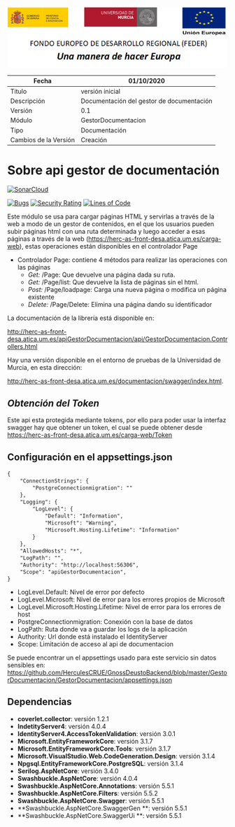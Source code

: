 ![](../Docs/media/CabeceraDocumentosMD.png)

| Fecha         | 01/10/2020                                                   |
| ------------- | ------------------------------------------------------------ |
|Titulo|versión inicial| 
|Descripción|Documentación del gestor de documentación|
|Versión|0.1|
|Módulo|GestorDocumentacion|
|Tipo|Documentación|
|Cambios de la Versión|Creación|


# Sobre api gestor de documentación

[![SonarCloud](https://sonarcloud.io/images/project_badges/sonarcloud-white.svg)](https://sonarcloud.io/dashboard?id=GestorDocumentacion)

[![Bugs](https://sonarcloud.io/api/project_badges/measure?project=GestorDocumentacion&metric=bugs)](https://sonarcloud.io/dashboard?id=GestorDocumentacion)
[![Security Rating](https://sonarcloud.io/api/project_badges/measure?project=GestorDocumentacion&metric=security_rating)](https://sonarcloud.io/dashboard?id=GestorDocumentacion)
[![Lines of Code](https://sonarcloud.io/api/project_badges/measure?project=GestorDocumentacion&metric=ncloc)](https://sonarcloud.io/dashboard?id=GestorDocumentacion)

Este módulo se usa para cargar páginas HTML y servirlas a través de la web a modo de un gestor de contenidos, en el que los usuarios pueden subir páginas html con una ruta
determinada y luego acceder a esas páginas a través de la web (https://herc-as-front-desa.atica.um.es/carga-web), estas operaciones están disponibles en el controlador Page
  - Controlador Page: contiene 4 métodos para realizar las operaciones con las páginas
	 - *Get:* /Page: Que devuelve una página dada su ruta.
	 - *Get:* /Page/list: Que devuelve la lista de páginas sin el html.
	 - *Post:* /Page/loadpage: Carga una nueva página o modifica un página existente
	 - *Delete:* /Page/Delete: Elimina una página dando su identificador

 La documentación de la librería está disponible en:

http://herc-as-front-desa.atica.um.es/apiGestorDocumentacion/api/GestorDocumentacion.Controllers.html

Hay una versión disponible en el entorno de pruebas de la Universidad de Murcia, en esta dirección: 

http://herc-as-front-desa.atica.um.es/documentacion/swagger/index.html.

*Obtención del Token*
-------------------------
Este api esta protegida mediante tokens, por ello para poder usar la interfaz swagger hay que obtener un token, el cual se puede obtener desde https://herc-as-front-desa.atica.um.es/carga-web/Token

## Configuración en el appsettings.json
 >
    {
		"ConnectionStrings": {
			"PostgreConnectionmigration": ""
		},
		"Logging": {
			"LogLevel": {
				"Default": "Information",
				"Microsoft": "Warning",
				"Microsoft.Hosting.Lifetime": "Information"
			}
		},
		"AllowedHosts": "*",
		"LogPath": "",
		"Authority": "http://localhost:56306",
		"Scope": "apiGestorDocumentacion",
    }
 - LogLevel.Default: Nivel de error por defecto
 - LogLevel.Microsoft: Nivel de error para los errores propios de Microsoft
 - LogLevel.Microsoft.Hosting.Lifetime: Nivel de error para los errores de host
 - PostgreConnectionmigration: Conexión con la base de datos
 - LogPath: Ruta donde va a guardar los logs de la aplicación
 - Authority: Url donde está instalado el IdentityServer
 - Scope: Limitación de acceso al api de documentacion
 
 Se puede encontrar un el appsettings usado para este servicio sin datos sensibles en: https://github.com/HerculesCRUE/GnossDeustoBackend/blob/master/GestorDocumentacion/GestorDocumentacion/appsettings.json

## Dependencias

- **coverlet.collector**: versión 1.2.1
- **IndetityServer4**: versión 4.0.4
- **IdentityServer4.AccessTokenValidation**: versión 3.0.1
- **Microsoft.EntityFrameworkCore**: versión 3.1.7
- **Microsoft.EntityFrameworkCore.Tools**: versión 3.1.7
- **Microsoft.VisualStudio.Web.CodeGeneration.Design**: versión 3.1.4
- **Npgsql.EntityFrameworkCore.PostgreSQL**: versión 3.1.4
- **Serilog.AspNetCore**: versión 3.4.0
- **Swashbuckle.AspNetCore**: versión 4.0.4
- **Swashbuckle.AspNetCore.Annotations**: versión 5.5.1
- **Swashbuckle.AspNetCore.Filters**: versión 5.5.2
- **Swashbuckle.AspNetCore.Swagger**: versión 5.5.1
- **Swashbuckle.AspNetCore.SwaggerGen **: versión 5.5.1
- **Swashbuckle.AspNetCore.SwaggerUi **: versión 5.5.1
